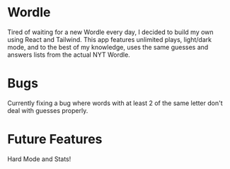 # Wordle
Tired of waiting for a new Wordle every day, I decided to build my own using React and Tailwind. This app features unlimited plays, light/dark mode, and to the best of my knowledge, uses the same guesses and answers lists from the actual NYT Wordle. 

# Bugs
Currently fixing a bug where words with at least 2 of the same letter don't deal with guesses properly.

# Future Features
Hard Mode and Stats!
